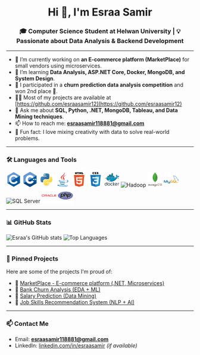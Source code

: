 <h1 align="center">Hi 👋, I'm Esraa Samir</h1>
<h3 align="center">🎓 Computer Science Student at Helwan University | 💡 Passionate about Data Analysis & Backend Development</h3>

---

- 🔭 I’m currently working on **an E-commerce platform (MarketPlace)** for small vendors using microservices.
- 🌱 I’m learning **Data Analysis, ASP.NET Core, Docker, MongoDB, and System Design**.
- 👯 I participated in a **churn prediction data analysis competition** and won 2nd place 🥈.
- 👩‍💻 Most of my projects are available at [https://github.com/esraasamir12](https://github.com/esraasamir12)
- 💬 Ask me about **SQL, Python, .NET, MongoDB, Tableau, and Data Mining techniques**.
- 📫 How to reach me: **esraasamir118881@gmail.com**
- 🧠 Fun fact: I love mixing creativity with data to solve real-world problems.

---

### 🛠️ Languages and Tools

<p align="left">
  <img src="https://raw.githubusercontent.com/devicons/devicon/master/icons/c/c-original.svg" alt="C" width="40" height="40"/>
  <img src="https://raw.githubusercontent.com/devicons/devicon/master/icons/cplusplus/cplusplus-original.svg" alt="C++" width="40" height="40"/>
  <img src="https://raw.githubusercontent.com/devicons/devicon/master/icons/python/python-original.svg" alt="Python" width="40" height="40"/>
  <img src="https://raw.githubusercontent.com/devicons/devicon/master/icons/java/java-original.svg" alt="Java" width="40" height="40"/>
  <img src="https://raw.githubusercontent.com/devicons/devicon/master/icons/html5/html5-original-wordmark.svg" alt="HTML5" width="40" height="40"/>
  <img src="https://raw.githubusercontent.com/devicons/devicon/master/icons/css3/css3-original-wordmark.svg" alt="CSS3" width="40" height="40"/>
  <img src="https://raw.githubusercontent.com/devicons/devicon/master/icons/docker/docker-original-wordmark.svg" alt="Docker" width="40" height="40"/>
  <img src="https://www.vectorlogo.zone/logos/apache_hadoop/apache_hadoop-icon.svg" alt="Hadoop" width="40" height="40"/>
  <img src="https://raw.githubusercontent.com/devicons/devicon/master/icons/mongodb/mongodb-original-wordmark.svg" alt="MongoDB" width="40" height="40"/>
  <img src="https://raw.githubusercontent.com/devicons/devicon/master/icons/mysql/mysql-original-wordmark.svg" alt="MySQL" width="40" height="40"/>
  <img src="https://www.svgrepo.com/show/303229/microsoft-sql-server-logo.svg" alt="SQL Server" width="40" height="40"/>
  <img src="https://raw.githubusercontent.com/devicons/devicon/master/icons/oracle/oracle-original.svg" alt="Oracle" width="40" height="40"/>
  <img src="https://raw.githubusercontent.com/devicons/devicon/master/icons/php/php-original.svg" alt="PHP" width="40" height="40"/>
</p>

---

### 📊 GitHub Stats

<p align="left">
  <img src="https://github-readme-stats.vercel.app/api?username=esraasamir12&show_icons=true&theme=tokyonight" alt="Esraa's GitHub stats" />
  <img src="https://github-readme-stats.vercel.app/api/top-langs/?username=esraasamir12&layout=compact&theme=tokyonight" alt="Top Languages" />
</p>

---

### 📌 Pinned Projects

Here are some of the projects I'm proud of:

- 🔹 [MarketPlace - E-commerce platform (.NET, Microservices)](https://github.com/esraasamir12/MarketPlace)
- 🔹 [Bank Churn Analysis (EDA + ML)](https://github.com/esraasamir12/Bank-Churn-Analysis)
- 🔹 [Salary Prediction (Data Mining)](https://github.com/esraasamir12/Salary-Prediction)
- 🔹 [Job Skills Recommendation System (NLP + AI)](https://github.com/esraasamir12/Job-Skills-Recommender)

---

### 📫 Contact Me

- Email: **esraasamir118881@gmail.com**
- LinkedIn: [linkedin.com/in/esraasamir](https://linkedin.com/in/esraasamir) *(if available)*
